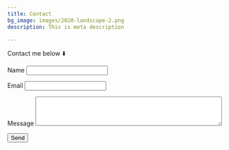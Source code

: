 ```yaml
---
title: Contact
bg_image: images/2020-landscape-2.png
description: This is meta description

---
```

Contact me below ⬇️

<form name="contact" netlify>
<p>
<label>Name <input type="text" name="name" /></label>
</p>
<p>
<label>Email <input type="email" name="email" /></label>
</p>
<p>
  <label>Message <textarea rows="4" cols="50"></textarea></label>
</p>
<p>
<button type="submit">Send</button>
</p>
</form>